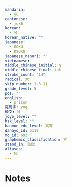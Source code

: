 ```yaml
---
mandarin:
  - yù
cantonese:
  - juk6
korean:
  - 옥
korean_native: ""
japanese:
  - GOKU
  - KYOKU
japanese_nanori: ""
vietnamese:
middle_chinese_initial: ŋ
middle_chinese_final: ɨok
stroke_count: "14"
radical: 犬
skip_number: 1-3-11
grade_level: 5
pos: ""
english:
  - prison
羅馬字: yog
韓文: 욕
joyo_level: ""
hsk_level: ""
hanmun_edu_level: 高等
danayo_id: 5119
mc_id: 693
graphemic_classification: 言
stand_in: 監獄
aliases:
  - 狱
---
```


# Notes

